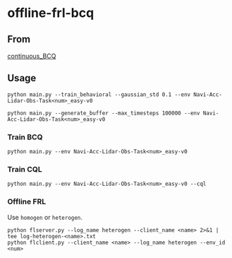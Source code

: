 # offline-frl-bcq

## From
[continuous_BCQ](https://github.com/sfujim/BCQ/tree/master/continuous_BCQ)

## Usage
```
python main.py --train_behavioral --gaussian_std 0.1 --env Navi-Acc-Lidar-Obs-Task<num>_easy-v0
```

```
python main.py --generate_buffer --max_timesteps 100000 --env Navi-Acc-Lidar-Obs-Task<num>_easy-v0
``` 

### Train BCQ
```
python main.py --env Navi-Acc-Lidar-Obs-Task<num>_easy-v0
```

### Train CQL
```
python main.py --env Navi-Acc-Lidar-Obs-Task<num>_easy-v0 --cql
```


### Offline FRL
Use `homogen` or `heterogen`.
```
python flserver.py --log_name heterogen --client_name <name> 2>&1 | tee log-heterogen-<name>.txt
python flclient.py --client_name <name> --log_name heterogen --env_id <num>
```
